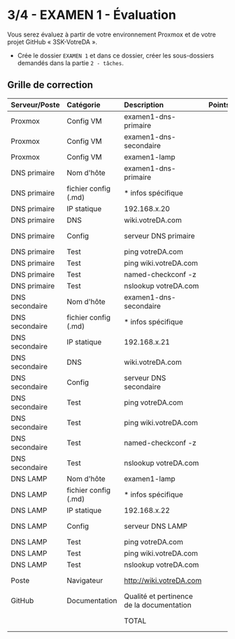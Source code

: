 # 3/4 - EXAMEN 1 - Évaluation

Vous serez évaluez à partir de votre environnement Proxmox et de votre projet GitHub « 3SK-VotreDA ».

- Crée le dossier `EXAMEN 1` et dans ce dossier, créer les sous-dossiers demandés dans la partie `2 - tâches`.

## Grille de correction

| Serveur/Poste  | Catégorie            | Description                               | Points | Total  |
|:---------------|:---------------------|:------------------------------------------|:-------|:-------|
| Proxmox        | Config VM            | examen1-dns-primaire                      |   | 1 pt   |
| Proxmox        | Config VM            | examen1-dns-secondaire                    |   | 1 pt   |
| Proxmox        | Config VM            | examen1-lamp                              |   | 1 pt   |
| DNS primaire   | Nom d'hôte           | examen1-dns-primaire                      |   | 1 pt   |
| DNS primaire   | fichier config (.md) | * infos spécifique                        |   | 2 pts  |
| DNS primaire   | IP statique          | 192.168.x.20                              |   | 1 pt   |
| DNS primaire   | DNS                  | wiki.votreDA.com                          |   | 2 pts  |
| DNS primaire   | Config               | serveur DNS primaire                      |   | 10 pts |
| DNS primaire   | Test                 | ping votreDA.com                          |   | 1 pt   |
| DNS primaire   | Test                 | ping wiki.votreDA.com                     |   | 1 pt   |
| DNS primaire   | Test                 | named-checkconf -z                        |   | 1 pt   |
| DNS primaire   | Test                 | nslookup votreDA.com                      |   | 1 pt   |
| DNS secondaire | Nom d'hôte           | examen1-dns-secondaire                    |   | 1 pt   |
| DNS secondaire | fichier config (.md) | * infos spécifique                        |   | 2 pts  |
| DNS secondaire | IP statique          | 192.168.x.21                              |   | 1 pt   |
| DNS secondaire | DNS                  | wiki.votreDA.com                          |   | 2 pts  |
| DNS secondaire | Config               | serveur DNS secondaire                    |   | 6 pts  |
| DNS secondaire | Test                 | ping votreDA.com                          |   | 1 pt   |
| DNS secondaire | Test                 | ping wiki.votreDA.com                     |   | 1 pt   |
| DNS secondaire | Test                 | named-checkconf -z                        |   | 1 pt   |
| DNS secondaire | Test                 | nslookup votreDA.com                      |   | 1 pt   |
| DNS LAMP       | Nom d'hôte           | examen1-lamp                              |   | 1 pt   |
| DNS LAMP       | fichier config (.md) | * infos spécifique                        |   | 2 pts  |
| DNS LAMP       | IP statique          | 192.168.x.22                              |   | 1 pt   |
| DNS LAMP       | Config               | serveur DNS LAMP                          |   | 16 pts |
| DNS LAMP       | Test                 | ping votreDA.com                          |   | 1 pt   |
| DNS LAMP       | Test                 | ping wiki.votreDA.com                     |   | 1 pt   |
| DNS LAMP       | Test                 | nslookup votreDA.com                      |   | 1 pt   |
| Poste          | Navigateur           | http://wiki.votreDA.com                   |   | 10 pts |
| GitHub         | Documentation        | Qualité et pertinence de la documentation |   | 10 pts |
|                |                      | TOTAL                                     |   | 82 pts |